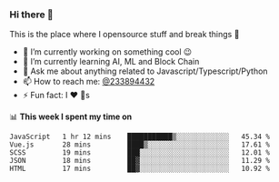 ### Hi there 👋

<!--
**a233894432/a233894432** is a ✨ _special_ ✨ repository because its `README.md` (this file) appears on your GitHub profile.

Here are some ideas to get you started:

- 🔭 I’m currently working on ...
- 🌱 I’m currently learning ...
- 👯 I’m looking to collaborate on ...
- 🤔 I’m looking for help with ...
- 💬 Ask me about ...
- 📫 How to reach me: ...
- 😄 Pronouns: ...
- ⚡ Fun fact: ...
-->
 
 
This is the place where I opensource stuff and break things :rofl:

- 🔭 I’m currently working on something cool :wink:
- 🌱 I’m currently learning AI, ML and Block Chain
- 💬 Ask me about anything related to Javascript/Typescript/Python
- 📫 How to reach me: [@233894432](https://twitter.com/233894432)
- ⚡ Fun fact: I :heart: :dog:s

📊 **This week I spent my time on**
<!--START_SECTION:waka-->
```text
JavaScript   1 hr 12 mins    ███████████▒░░░░░░░░░░░░░   45.34 % 
Vue.js       28 mins         ████▒░░░░░░░░░░░░░░░░░░░░   17.61 % 
SCSS         19 mins         ███░░░░░░░░░░░░░░░░░░░░░░   12.01 % 
JSON         18 mins         ██▓░░░░░░░░░░░░░░░░░░░░░░   11.29 % 
HTML         17 mins         ██▓░░░░░░░░░░░░░░░░░░░░░░   10.92 % 
```
<!--END_SECTION:waka-->
